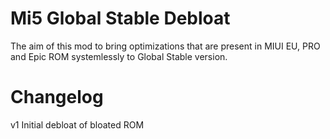 # Mi5 Global Stable Debloat

The aim of this mod to bring optimizations that are present in MIUI EU, PRO and Epic ROM systemlessly to
Global Stable version.


# Changelog
v1 Initial debloat of bloated ROM
